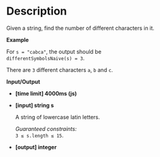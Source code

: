 # Description
Given a string, find the number of different characters in it.

**Example**

For `s = "cabca"`, the output should be  
`differentSymbolsNaive(s) = 3`.

There are `3` different characters `a`, `b` and `c`.

**Input/Output**

*   **[time limit] 4000ms (js)**

*   **[input] string s**

    A string of lowercase latin letters.

    _Guaranteed constraints:_  
    `3 ≤ s.length ≤ 15`.

*   **[output] integer**